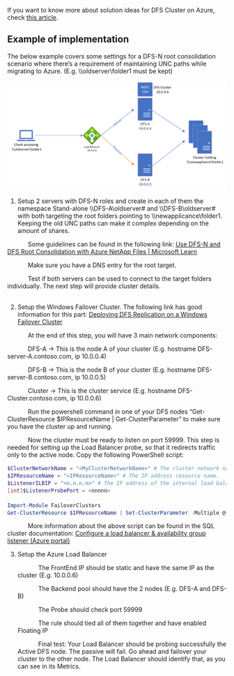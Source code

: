 If you want to know more about solution ideas for DFS Cluster on Azure, check [this article](https://learn.microsoft.com/azure/architecture/solution-ideas/articles/dfs-failover-cluster-vms).

## Example of implementation

The below example covers some settings for a DFS-N root consolidation scenario where there’s a requirement of maintaining UNC paths while migrating to Azure. (E.g. \\\oldserver\folder1 must be kept)


![Diagram that shows an example of a DFS Namespaces failover cluster.](./media/DFS-N_cluster_example.png)



1. Setup 2 servers with DFS-N roles and create in each of them the namespace Stand-alone \\\DFS-A\oldserver# and \\\DFS-B\oldserver# with both targeting the root folders pointing to \\\newapplicance\folder1. Keeping the old UNC paths can make it complex depending on the amount of shares.

&nbsp;&nbsp;&nbsp;&nbsp;&nbsp;&nbsp;&nbsp;&nbsp;&nbsp;&nbsp;&nbsp;&nbsp;Some guidelines can be found in the following link: [Use DFS-N and DFS Root Consolidation with Azure NetApp Files | Microsoft Learn](https://learn.microsoft.com/en-us/azure/azure-netapp-files/use-dfs-n-and-dfs-root-consolidation-with-azure-netapp-files?tabs=windows-gui)

&nbsp;&nbsp;&nbsp;&nbsp;&nbsp;&nbsp;&nbsp;&nbsp;&nbsp;&nbsp;&nbsp;&nbsp;Make sure you have a DNS entry for the root target.

&nbsp;&nbsp;&nbsp;&nbsp;&nbsp;&nbsp;&nbsp;&nbsp;&nbsp;&nbsp;&nbsp;&nbsp;Test if both servers can be used to connect to the target folders individually. The next step will provide cluster details.\
<br>

2. Setup the Windows Failover Cluster. The following link has good information for this part: [Deploying DFS Replication on a Windows Failover Cluster](https://techcommunity.microsoft.com/t5/storage-at-microsoft/deploying-dfs-replication-on-a-windows-failover-cluster-amp-8211/ba-p/423913)

&nbsp;&nbsp;&nbsp;&nbsp;&nbsp;&nbsp;&nbsp;&nbsp;&nbsp;&nbsp;&nbsp;&nbsp;At the end of this step, you will have 3 main network components:

&nbsp;&nbsp;&nbsp;&nbsp;&nbsp;&nbsp;&nbsp;&nbsp;&nbsp;&nbsp;&nbsp;&nbsp;DFS-A -> This is the node A of your cluster (E.g. hostname DFS-server-A.contoso.com, ip 10.0.0.4)

&nbsp;&nbsp;&nbsp;&nbsp;&nbsp;&nbsp;&nbsp;&nbsp;&nbsp;&nbsp;&nbsp;&nbsp;DFS-B -> This is the node B of your cluster (E.g. hostname DFS-server-B.contoso.com, ip 10.0.0.5)

&nbsp;&nbsp;&nbsp;&nbsp;&nbsp;&nbsp;&nbsp;&nbsp;&nbsp;&nbsp;&nbsp;&nbsp;Cluster -> This is the cluster service (E.g. hostname DFS-Cluster.contoso.com, ip 10.0.0.6)

&nbsp;&nbsp;&nbsp;&nbsp;&nbsp;&nbsp;&nbsp;&nbsp;&nbsp;&nbsp;&nbsp;&nbsp;Run the powershell command in one of your DFS nodes “Get-ClusterResource $IPResourceName | Get-ClusterParameter” to make sure you have the cluster up and running.

&nbsp;&nbsp;&nbsp;&nbsp;&nbsp;&nbsp;&nbsp;&nbsp;&nbsp;&nbsp;&nbsp;&nbsp;Now the cluster must be ready to listen on port 59999. This step is needed for setting up the Load Balancer probe, so that it redirects traffic only to the active node. Copy the following PowerShell script:

   ```powershell
   $ClusterNetworkName = "<MyClusterNetworkName>" # The cluster network name. Use Get-ClusterNetwork on Windows Server 2012 or later to find the name.
   $IPResourceName = "<IPResourceName>" # The IP address resource name.
   $ListenerILBIP = "<n.n.n.n>" # The IP address of the internal load balancer. This is the static IP address for the load balancer that you configured in the Azure portal.
   [int]$ListenerProbePort = <nnnnn>
  
   Import-Module FailoverClusters
   Get-ClusterResource $IPResourceName | Set-ClusterParameter -Multiple @{"Address"="$ListenerILBIP";"ProbePort"=$ListenerProbePort;"SubnetMask"="255.255.255.255";"Network"="$ClusterNetworkName";"EnableDhcp"=0}
   ```
&nbsp;&nbsp;&nbsp;&nbsp;&nbsp;&nbsp;&nbsp;&nbsp;&nbsp;&nbsp;&nbsp;&nbsp;More information about the above script can be found in the SQL cluster documentation: [Configure a load balancer & availability group listener (Azure portal)](https://learn.microsoft.com/en-us/azure/azure-sql/virtual-machines/windows/availability-group-load-balancer-portal-configure?view=azuresql)
<br>

3. Setup the Azure Load Balancer

   &nbsp;&nbsp;&nbsp;&nbsp;&nbsp;&nbsp;&nbsp;&nbsp;&nbsp;&nbsp;&nbsp;&nbsp;The FrontEnd IP should be static and have the same IP as the cluster  (E.g. 10.0.0.6)

   &nbsp;&nbsp;&nbsp;&nbsp;&nbsp;&nbsp;&nbsp;&nbsp;&nbsp;&nbsp;&nbsp;&nbsp;The Backend pool should have the 2 nodes (E.g. DFS-A and DFS-B)

   &nbsp;&nbsp;&nbsp;&nbsp;&nbsp;&nbsp;&nbsp;&nbsp;&nbsp;&nbsp;&nbsp;&nbsp;The Probe should check port 59999

   &nbsp;&nbsp;&nbsp;&nbsp;&nbsp;&nbsp;&nbsp;&nbsp;&nbsp;&nbsp;&nbsp;&nbsp;The rule should tied all of them together and have enabled Floating IP

   &nbsp;&nbsp;&nbsp;&nbsp;&nbsp;&nbsp;&nbsp;&nbsp;&nbsp;&nbsp;&nbsp;&nbsp;Final test: Your Load Balancer should be probing successfully the Active DFS node. The passive will fail. Go ahead and failover your cluster to the other node. The Load Balancer should identify that, as you can see in its Metrics.